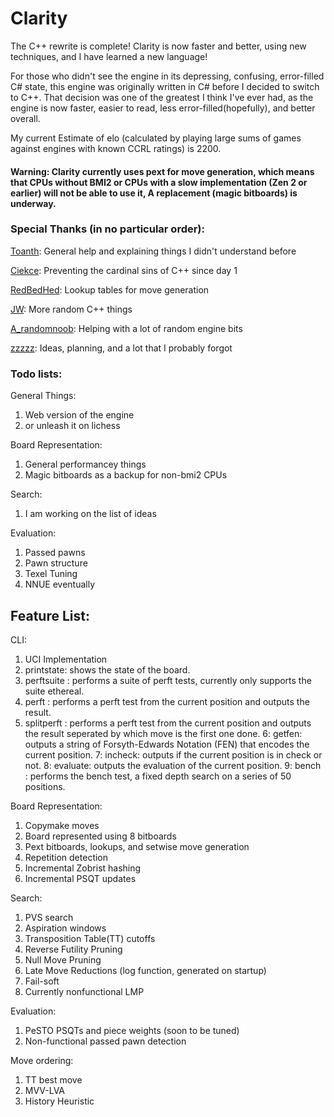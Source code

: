 # Clarity

The C++ rewrite is complete! Clarity is now faster and better, using new techniques, and I have learned a new language!

For those who didn't see the engine in its depressing, confusing, error-filled C# state, this engine was originally written in C# before I decided to switch to C++. That decision was one of the greatest I think I've ever had, as the engine is now faster, easier to read, less error-filled(hopefully), and better overall.

My current Estimate of elo (calculated by playing large sums of games against engines with known CCRL ratings) is 2200.

#### Warning: Clarity currently uses pext for move generation, which means that CPUs without BMI2 or CPUs with a slow implementation (Zen 2 or earlier) will not be able to use it, A replacement (magic bitboards) is underway.

### Special Thanks (in no particular order):

  [Toanth](https://github.com/toanth): General help and explaining things I didn't understand before
  
  [Ciekce](https://github.com/Ciekce): Preventing the cardinal sins of C++ since day 1
  
  [RedBedHed](https://github.com/RedBedHed): Lookup tables for move generation
  
  [JW](https://github.com/jw1912): More random C++ things
  
  [A_randomnoob](https://github.com/mcthouacbb): Helping with a lot of random engine bits

  [zzzzz](https://github.com/zzzzz151/): Ideas, planning, and a lot that I probably forgot

### Todo lists:

General Things:
  1. Web version of the engine
  2. or unleash it on lichess

Board Representation:
  1. General performancey things
  2. Magic bitboards as a backup for non-bmi2 CPUs

Search:
  1. I am working on the list of ideas

Evaluation:
  1. Passed pawns
  2. Pawn structure
  3. Texel Tuning
  4. NNUE eventually


## Feature List:

CLI:
  1. UCI Implementation
  2. printstate: shows the state of the board.
  3. perftsuite <suite>: performs a suite of perft tests, currently only supports the suite ethereal.
  4. perft <depth>: performs a perft test from the current position and outputs the result.
  5. splitperft <depth>: performs a perft test from the current position and outputs the result seperated by which move is the first one done.
  6: getfen: outputs a string of Forsyth-Edwards Notation (FEN) that encodes the current position.
  7: incheck: outputs if the current position is in check or not.
  8: evaluate: outputs the evaluation of the current position.
  9: bench <depth>: performs the bench test, a fixed depth search on a series of 50 positions.

Board Representation:
  1. Copymake moves
  2. Board represented using 8 bitboards
  3. Pext bitboards, lookups, and setwise move generation
  4. Repetition detection
  5. Incremental Zobrist hashing
  6. Incremental PSQT updates

Search: 
  1. PVS search
  2. Aspiration windows
  3. Transposition Table(TT) cutoffs
  4. Reverse Futility Pruning
  5. Null Move Pruning
  6. Late Move Reductions (log function, generated on startup)
  7. Fail-soft
  8. Currently nonfunctional LMP

Evaluation:
  1. PeSTO PSQTs and piece weights (soon to be tuned)
  2. Non-functional passed pawn detection

Move ordering:
  1. TT best move
  2. MVV-LVA
  3. History Heuristic
